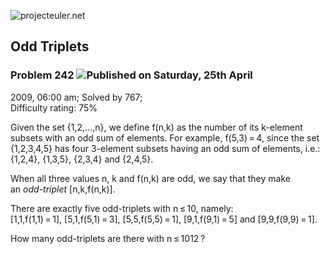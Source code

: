 ![projecteuler.net](images/print_page_logo.png)

## Odd Triplets

### Problem 242 ![](images/icon_info.png)Published on Saturday, 25th April
2009, 06:00 am; Solved by 767;  
Difficulty rating: 75%

Given the set {1,2,...,n}, we define f(n,k) as the number of its k-element
subsets with an odd sum of elements. For example, f(5,3) = 4, since the set
{1,2,3,4,5} has four 3-element subsets having an odd sum of elements, i.e.:
{1,2,4}, {1,3,5}, {2,3,4} and {2,4,5}.

When all three values n, k and f(n,k) are odd, we say that they make  
an _odd-triplet_ [n,k,f(n,k)].

There are exactly five odd-triplets with n ≤ 10, namely:  
[1,1,f(1,1) = 1], [5,1,f(5,1) = 3], [5,5,f(5,5) = 1], [9,1,f(9,1) = 5] and
[9,9,f(9,9) = 1].

How many odd-triplets are there with n ≤ 1012 ?

  
  


